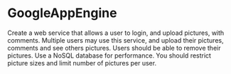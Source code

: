 # GoogleAppEngine


Create a web service that allows a user to login, and upload pictures, with comments.
Multiple users may use this service, and upload their pictures, comments and see others pictures. Users should be able to remove their
pictures.
Use a NoSQL database for performance.
You should restrict picture sizes and limit number of pictures per user.
